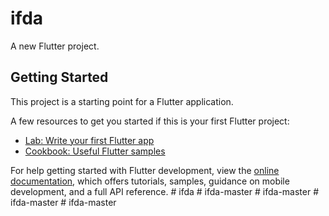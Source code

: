 # ifda

A new Flutter project.

## Getting Started

This project is a starting point for a Flutter application.

A few resources to get you started if this is your first Flutter project:

- [Lab: Write your first Flutter app](https://docs.flutter.dev/get-started/codelab)
- [Cookbook: Useful Flutter samples](https://docs.flutter.dev/cookbook)

For help getting started with Flutter development, view the
[online documentation](https://docs.flutter.dev/), which offers tutorials,
samples, guidance on mobile development, and a full API reference.
#   i f d a  
 #   i f d a - m a s t e r  
 #   i f d a - m a s t e r  
 #   i f d a - m a s t e r  
 #   i f d a - m a s t e r  
 